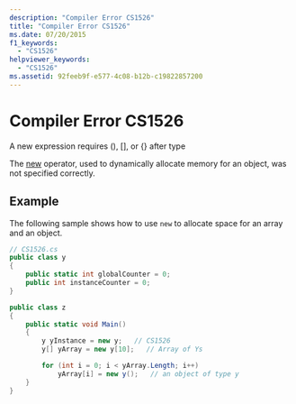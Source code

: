 ```yaml
---
description: "Compiler Error CS1526"
title: "Compiler Error CS1526"
ms.date: 07/20/2015
f1_keywords: 
  - "CS1526"
helpviewer_keywords: 
  - "CS1526"
ms.assetid: 92feeb9f-e577-4c08-b12b-c19822857200
---
```

# Compiler Error CS1526

A new expression requires (), [], or {} after type  
  
 The [new](../language-reference/operators/new-operator.md) operator, used to dynamically allocate memory for an object, was not specified correctly.  
  
## Example  

 The following sample shows how to use `new` to allocate space for an array and an object.  
  
```csharp  
// CS1526.cs  
public class y
{
    public static int globalCounter = 0;
    public int instanceCounter = 0;
}

public class z
{
    public static void Main()
    {
        y yInstance = new y;   // CS1526  
        y[] yArray = new y[10];   // Array of Ys  

        for (int i = 0; i < yArray.Length; i++)
            yArray[i] = new y();   // an object of type y  
    }
} 
```

